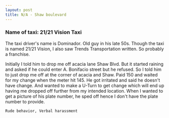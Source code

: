 ```yaml
---
layout: post
title: N/A - Shaw boulevard
---
```


### Name of taxi: 21/21 Vision Taxi

The taxi driver's name is Dominador. Old guy in his late 50s. Though the taxi is named 21/21 Vision, I also saw Trends Transportation written. So probably a franchise. 

Initially I told him to drop me off acacia lane Shaw Blvd. But it started raining and asked if he could enter A. Bonifacio street but he refused. So I told him to just drop me off at the corner of acacia and Shaw. Paid 150 and waited for my change when the meter hit 145. He got irritated and said he doesn't have change. And wanted to make a U-Turn to get change which will end up having me dropped off further from my intended location. When I wanted to get a picture of his plate number, he sped off hence I don't have the plate number to provide. 

```Rude behavior, Verbal harassment```
